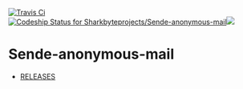 [![Travis Ci](https://travis-ci.org/Sharkbyteprojects/Sende-anonymous-mail.svg?branch=master)](https://travis-ci.org/Sharkbyteprojects/Sende-anonymous-mail/)[![Codeship Status for Sharkbyteprojects/Sende-anonymous-mail](https://app.codeship.com/projects/46be69c0-34f8-0137-f652-2a9cdaeb53f1/status?branch=master)](https://app.codeship.com/projects/332746)[![](https://img.shields.io/appveyor/ci/Sharkbyteprojects/sende-anonymous-mail.svg?label=AppVeyor%20Build)](https://ci.appveyor.com/project/Sharkbyteprojects/sende-anonymous-mail)
# Sende-anonymous-mail
- [RELEASES](https://github.com/Sharkbyteprojects/Sende-anonymous-mail/releases)
